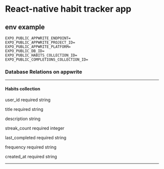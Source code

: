 # React-native habit tracker app

## env example

```env
EXPO_PUBLIC_APPWRITE_ENDPOINT=
EXPO_PUBLIC_APPWRITE_PROJECT_ID=
EXPO_PUBLIC_APPWRITE_PLATFORM=
EXPO_PUBLIC_DB_ID=
EXPO_PUBLIC_HABITS_COLLECTION_ID=
EXPO_PUBLIC_COMPLETIONS_COLLECTION_ID=
```

### Database Relations on appwrite

---

#### **Habits collection**

user_id required string

title required string

description string

streak_count required integer

last_completed required string

frequency required string

created_at required string

---
